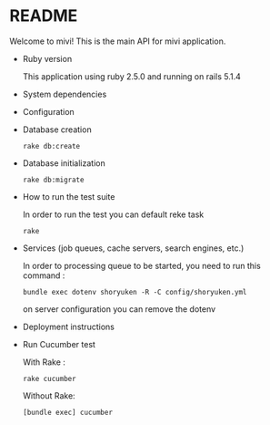 # README

Welcome to mivi! This is the main API for mivi application.

* Ruby version

    This application using ruby 2.5.0 and running on rails 5.1.4

* System dependencies

* Configuration

* Database creation

    ```rake db:create```

* Database initialization

    ```rake db:migrate```

* How to run the test suite

    In order to run the test you can default reke task
    
    ```rake```

* Services (job queues, cache servers, search engines, etc.)

    In order to processing queue to be started, you need to run this command :
    
    ```bundle exec dotenv shoryuken -R -C config/shoryuken.yml```
    
    on server configuration you can remove the dotenv

* Deployment instructions

* Run Cucumber test
  
    With Rake :
  
    ```rake cucumber```

    Without Rake:

    ```[bundle exec] cucumber```
    